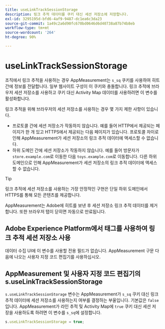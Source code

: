 ```yaml
---
title: useLinkTrackSessionStorage
description: 링크 추적 데이터를 쿠키 대신 세션 저장소에 저장합니다.
exl-id: 3295195d-bfd6-4af9-9487-dc1ea6c3da23
source-git-commit: 1a49c2a6d90fc670bd0646d6d40738a87b74b8eb
workflow-type: tm+mt
source-wordcount: '264'
ht-degree: 90%

---
```


# useLinkTrackSessionStorage

조직에서 링크 추적을 사용하는 경우 AppMeasurement는 `s_sq` 쿠키를 사용하여 히트 간에 정보를 전달합니다. 일부 웹사이트 구성이 이 쿠키와 충돌합니다. 링크 추적에 브라우저 세션 저장소를 사용하고 쿠키 대신 Activity Map 데이터를 사용하려면 이 변수를 활성화합니다.

링크 추적을 위해 브라우저의 세션 저장소를 사용하는 경우 몇 가지 제한 사항이 있습니다.

* 프로토콜 간에 세션 저장소가 작동하지 않습니다. 예를 들어 HTTP에서 제공되는 페이지가 한 개 있고 HTTPS에서 제공되는 다음 페이지가 있습니다. 프로토콜 차이로 인해 AppMeasurement가 세션 저장소의 링크 추적 데이터에 액세스할 수 없습니다.
* 하위 도메인 간에 세션 저장소가 작동하지 않습니다. 예를 들어 방문자가 `store.example.com`로 이동한 다음 `toys.example.com`로 이동합니다. 다른 하위 도메인으로 인해 AppMeasurement가 세션 저장소의 링크 추적 데이터에 액세스할 수 없습니다.

>[!TIP]
>
>링크 추적에 세션 저장소를 사용하는 가장 안정적인 구현은 단일 하위 도메인에서 HTTPS를 통해 모든 콘텐츠를 제공합니다.

AppMeasurement는 Adobe에 히트를 보낸 후 세션 저장소 링크 추적 데이터를 제거합니다. 또한 브라우저 탭이 닫히면 자동으로 만료됩니다.

## Adobe Experience Platform에서 태그를 사용하여 링크 추적 세션 저장소 사용

데이터 수집 UI에 이 변수를 사용할 전용 필드가 없습니다. AppMeasurement 구문 다음에 나오는 사용자 지정 코드 편집기를 사용하십시오.

## AppMeasurement 및 사용자 지정 코드 편집기의 s.useLinkTrackSessionStorage

`s.useLinkTrackSessionStorage` 변수는 AppMeasurement가 `s_sq` 쿠키 대신 링크 추적 데이터에 세션 저장소를 사용하는지 여부를 결정하는 부울입니다. 기본값은 `false`입니다. AppMeasurement가 라인 추적 및 Activity Map에 `true` 쿠키 대신 세션 저장을 사용하도록 하려면 이 변수를 `s_sq`에 설정합니다.

```js
s.useLinkTrackSessionStorage = true;
```
